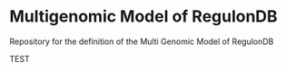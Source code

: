 # Multigenomic Model of RegulonDB
Repository for the definition of the Multi Genomic Model of RegulonDB

TEST
